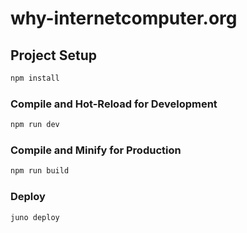 # why-internetcomputer.org

## Project Setup

```sh
npm install
```


### Compile and Hot-Reload for Development

```sh
npm run dev
```

### Compile and Minify for Production

```sh
npm run build
```

### Deploy

```sh
juno deploy
```